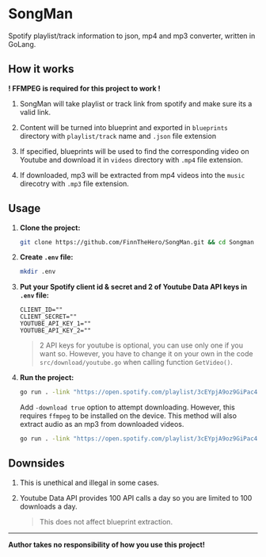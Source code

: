 # SongMan
Spotify playlist/track information to json, mp4 and mp3 converter, written in GoLang.

## How it works

**! FFMPEG is required for this project to work !**

1. SongMan will take playlist or track link from spotify and make sure its a valid link.

2. Content will be turned into blueprint and exported in `blueprints` directory with `playlist/track` name and `.json` file extension

3. If specified, blueprints will be used to find the corresponding video on Youtube and download it in `videos` directory with `.mp4` file extension.

4. If downloaded, mp3 will be extracted from mp4 videos into the `music` direcotry with `.mp3` file extension.

## Usage
1. **Clone the project:**
    ```bash
    git clone https://github.com/FinnTheHero/SongMan.git && cd Songman
    ```
2. **Create `.env` file:**
    ```bash
    mkdir .env
    ```
3. **Put your Spotify client id & secret and 2 of Youtube Data API keys in `.env` file:**
    ```
    CLIENT_ID=""
    CLIENT_SECRET=""
    YOUTUBE_API_KEY_1=""
    YOUTUBE_API_KEY_2=""
    ```
    > 2 API keys for youtube is optional, you can use only one if you want so. However, you have to change it on your own in the code `src/download/youtube.go` when calling function `GetVideo()`.
4. **Run the project:**
    ```bash
    go run . -link "https://open.spotify.com/playlist/3cEYpjA9oz9GiPac4AsH4n"
    ```

    Add `-download true` option to attempt downloading. However, this requires `ffmpeg` to be installed on the device. This method will also extract audio as an mp3 from downloaded videos.

    ```bash
    go run . -link "https://open.spotify.com/playlist/3cEYpjA9oz9GiPac4AsH4n" -download true
    ```

## Downsides

1. This is unethical and illegal in some cases.

2. Youtube Data API provides 100 API calls a day so you are limited to 100 downloads a day.
    > This does not affect blueprint extraction.
---

**Author takes no responsibility of how you use this project!**